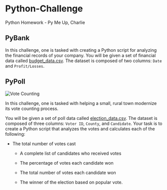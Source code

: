 # Python-Challenge

Python Homework - Py Me Up, Charlie


## PyBank
In this challenge, one is tasked with creating a Python script for analyzing the financial records of your company. You will be given a set of financial data called [budget_data.csv](PyBank/Resources/budget_data.csv). The dataset is composed of two columns: `Date` and `Profit/Losses`. 


## PyPoll

![Vote Counting](Images/Vote_counting.png)

In this challenge, one is tasked with helping a small, rural town modernize its vote counting process.

You will be given a set of poll data called [election_data.csv](PyPoll/Resources/election_data.csv). The dataset is composed of three columns: `Voter ID`, `County`, and `Candidate`. Your task is to create a Python script that analyzes the votes and calculates each of the following:

* The total number of votes cast

  * A complete list of candidates who received votes

  * The percentage of votes each candidate won

  * The total number of votes each candidate won

  * The winner of the election based on popular vote.
